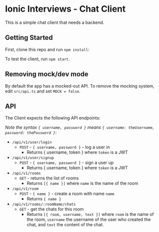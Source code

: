 # Ionic Interviews - Chat Client

This is a simple chat client that needs a backend.

## Getting Started

First, clone this repo and run `npm install`:

To test the client, run `npm start`.

## Removing mock/dev mode

By default the app has a mocked-out API. To remove the mocking system, edit `src/api.ts` and set `MOCK = false`.

## API

The Client expects the following API endpoints:

*Note the syntax `{ username, password }` means `{ username: theUsername, password: thePassword }`*:

 * `/api/v1/user/login`
   - `POST` - `{ username, password }` - log a user in
      - Returns { username, token } where `token` is a JWT
 * `/api/v1/user/signup`
   - `POST` - `{ username, password }` - sign a user up
      - Returns { username, token } where `token` is a JWT
 * `/api/v1/rooms`
   - `GET` - returns the list of rooms
      - Returns `[{ name }]` where `name` is the name of the room
 * `/api/v1/room`
   - `POST` - `{ name }` - create a room with name `name`
      - Returns `{ name }`
 * `/api/v1/rooms/:roomName/chats`
   - `GET` - get the chats for this room
      - Returns `[{ room, username, text }]` where `room` is the name of the room, `username` the username of the user who created the chat, and `text` the content of the chat.

